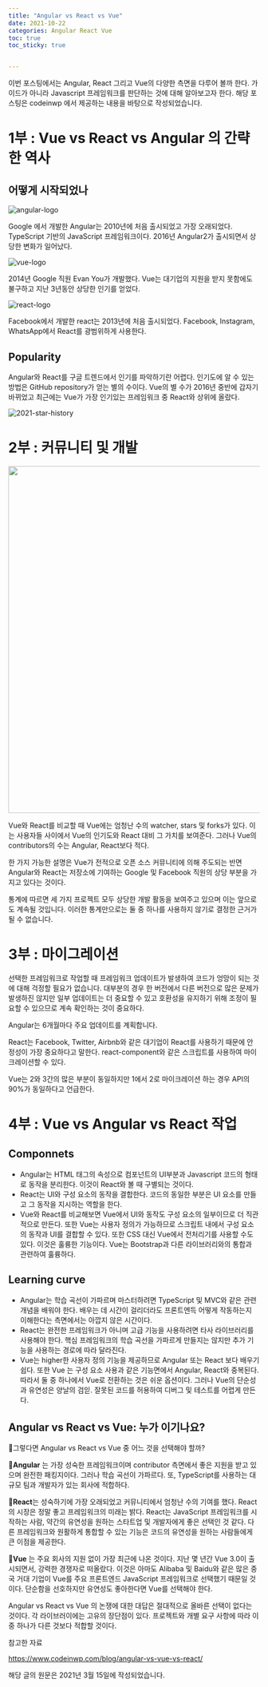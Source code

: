 ```yaml
---
title: "Angular vs React vs Vue"
date: 2021-10-22
categories: Angular React Vue
toc: true
toc_sticky: true


---
```




이번 포스팅에서는 Angular, React 그리고 Vue의 다양한 측면을 다루어 볼까 한다. 가이드가 아니라 Javascript 프레임워크를 판단하는 것에 대해 알아보고자 한다. 해당 포스팅은 codeinwp 에서 제공하는 내용을 바탕으로 작성되었습니다.

# 1부 : Vue vs React vs Angular 의 간략한 역사

## 어떻게 시작되었나

![angular-logo](https://user-images.githubusercontent.com/53251100/137847005-b31c6623-9909-4d75-be85-0cbfabe6fe6c.png)

Google 에서 개발한 Angular는 2010년에 처음 출시되었고 가장 오래되었다. TypeScript 기반의 JavaScript 프레임워크이다. 2016년 Angular2가 출시되면서 상당한 변화가 일어났다.

![vue-logo](https://user-images.githubusercontent.com/53251100/137847059-17e9ed36-d8c0-4b66-98f3-a359adbeaae6.png)

2014년 Google 직원 Evan You가 개발했다. Vue는 대기업의 지원을 받지 못함에도 불구하고 지난 3년동안 상당한 인기를 얻었다.

![react-logo](https://user-images.githubusercontent.com/53251100/137847368-e44061fd-31fd-458a-a46b-78aa8fe6f10e.png)

Facebook에서 개발한 react는 2013년에 처음 출시되었다. Facebook, Instagram, WhatsApp에서 React를 광범위하게 사용한다.

## Popularity

Angular와 React를 구글 트렌드에서 인기를 파악하기란 어렵다. 인기도에 알 수 있는 방법은 GitHub repository가 얻는 별의 수이다. Vue의 별 수가 2016년 중반에 갑자기 바뀌었고 최근에는 Vue가 가장 인기있는 프레임워크 중 React와 상위에 올랐다.

![2021-star-history](https://user-images.githubusercontent.com/53251100/137847925-3effea0f-0603-4d5b-ad1d-e43972c29d79.png)

# 2부 : 커뮤니티 및 개발

<img width="695" alt="" src="https://user-images.githubusercontent.com/53251100/137848555-b502de04-a5f0-4b10-9b22-97540974d24a.png">

Vue와 React를 비교할 때 Vue에는 엄청난 수의 watcher, stars 및 forks가 있다. 이는 사용자들 사이에서 Vue의 인기도와 React 대비 그 가치를 보여준다. 그러나 Vue의 contributors의 수는 Angular, React보다 적다.

한 가지 가능한 설명은 Vue가 전적으로 오픈 소스 커뮤니티에 의해 주도되는 반면 Angular와 React는 저장소에 기여하는 Google 및 Facebook 직원의 상당 부분을 가지고 있다는 것이다.

통계에 따르면 세 가지 프로젝트 모두 상당한 개발 활동을 보여주고 있으며 이는 앞으로도 계속될 것입니다. 이러한 통계만으로는 둘 중 하나를 사용하지 않기로 결정한 근거가 될 수 없습니다.

# 3부 : 마이그레이션

선택한 프레임워크로 작업할 때 프레임워크 업데이트가 발생하여 코드가 엉망이 되는 것에 대해 걱정할 필요가 없습니다. 대부분의 경우 한 버전에서 다른 버전으로 많은 문제가 발생하진 않지만 일부 업데이트는 더 중요할 수 있고 호환성을 유지하기 위해 조정이 필요할 수 있으므로 계속 확인하는 것이 중요하다.

Angular는 6개월마다 주요 업데이트를 계획합니다.

React는 Facebook, Twitter, Airbnb와 같은 대기업이 React를 사용하기 때문에 안정성이 가장 중요하다고 말한다. react-component와 같은 스크립트를 사용하여 마이크레이션할 수 있다.

Vue는 2와 3간의 많은 부분이 동일하지만 1에서 2로 마이크레이션 하는 경우 API의 90%가 동일하다고 언급한다. 

# 4부 : Vue vs Angular vs React 작업

## Componnets

- Angular는 HTML 태그의 속성으로 컴포넌트의 UI부분과 Javascript 코드의 형태로 동작을 분리한다. 이것이 React와 볼 때 구별되는 것이다.
- React는 UI와 구성 요소의 동작을 결합한다. 코드의 동일한 부분은 UI 요소를 만들고 그 동작을 지시하는 역할을 한다.
- Vue와 React를 비교해보면 Vue에서 UI와 동작도 구성 요소의 일부이므로 더 직관적으로 만든다. 또한 Vue는 사용자 정의가 가능하므로 스크립트 내에서 구성 요소의 동작과 UI를 결합할 수 있다. 또한 CSS 대신 Vue에서 전처리기를 사용할 수도 있다. 이것은 훌륭한 기능이다. Vue는 Bootstrap과 다른 라이브러리와의 통합과 관련하여 훌륭하다.

## Learning curve

- Angular는 학습 곡선이 가파르며 마스터하려면 TypeScript 및 MVC와 같은 관련 개념을 배워야 한다. 배우는 데 시간이 걸리더라도 프론트엔득 어떻게 작동하는지 이해한다는 측면에서는 아깝지 않은 시간이다.
- React는 완전한 프레임워크가 아니며 고급 기능을 사용하려면 타사 라이브러리를 사용해야 한다. 핵심 프레임워크의 학습 곡선을 가파르게 만들지는 않지만 추가 기능을 사용하는 경로에 따라 달라진다.
- Vue는 higher한 사용자 정의 기능을 제공하므로 Angular 또는 React 보다 배우기 쉽다. 또한 Vue 는 구성 요소 사용과 같은 기능면에서 Angular, React와 중복된다. 따라서 둘 중 하나에서 Vue로 전환하는 것은 쉬운 옵션이다. 그러나 Vue의 단순성과 유연성은 양날의 검읻. 잘못된 코드를 허용하여 디버그 및 테스트를 어렵게 만든다.

## Angular vs React vs Vue: 누가 이기나요?

📌그렇다면 Angular vs React vs Vue 중 어느 것을 선택해야 할까?

📍**Angular** 는 가장 성숙한 프레임워크이며 contributor 측면에서 좋은 지원을 받고 있으며 완전한 패킹지이다. 그러나 학습 곡선이 가파르다. 또, TypeScript를 사용하는 대규모 팀과 개발자가 있는 회사에 적합하다.

📍**React**는 성숙하기에 가장 오래되었고 커뮤니티에서 엄청난 수의 기여를 했다. React의 시장은 정말 좋고 프레임워크의 미래는 밝다. React는 JavaScript 프레임워크를 시작하는 사람, 약간의 유연성을 원하는 스타트업 및 개발자에게 좋은 선택인 것 같다. 다른 프레임워크와 원활하게 통합할 수 있는 기능은 코드의 유연성을 원하는 사람들에게 큰 이점을 제공한다.

📍**Vue** 는 주요 회사의 지원 없이 가장 최근에 나온 것이다. 지난 몇 년간 Vue 3.0이 출시되면서, 강력한 경쟁자로 떠올랐다. 이것은 아마도 Alibaba 및 Baidu와 같은 많은 중국 거대 기업이 Vue를 주요 프론트엔드 JavaScript 프레임워크로 선택했기 때문일 것이다. 단순함을 선호하지만 유연성도 좋아한다면 Vue를 선택해야 한다.

Angular vs React vs Vue 의 논쟁에 대한 대답은 절대적으로 올바른 선택이 없다는 것이다. 각 라이브러이에는 고유의 장단점이 있다. 프로젝트와 개별 요구 사항에 따라 이 중 하나가 다른 것보다 적합할 것이다.

참고한 자료

https://www.codeinwp.com/blog/angular-vs-vue-vs-react/

해당 글의 원문은 2021년 3월 15일에 작성되었습니다.